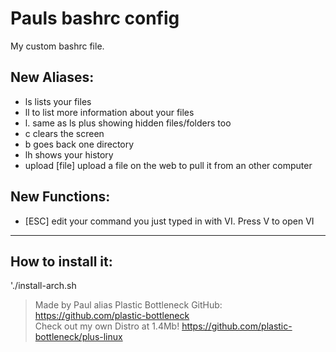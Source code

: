 # Pauls bashrc config

My custom bashrc file.

## New Aliases:
- ls  lists your files
- ll  to list more information about your files
- l.  same as ls plus showing hidden files/folders too
- c  clears the screen
- b  goes back one directory
- lh  shows your history
- upload [file]  upload a file on the web to pull it from an other computer

## New Functions:
- [ESC]  edit your command you just typed in with VI. Press V to open VI

---

## How to install it:
'./install-arch.sh

> Made by Paul alias Plastic Bottleneck
> GitHub: https://github.com/plastic-bottleneck  
> Check out my own Distro at 1.4Mb! https://github.com/plastic-bottleneck/plus-linux
